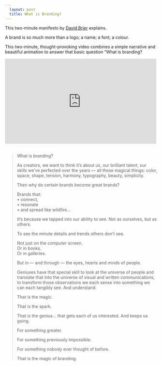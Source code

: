 ```yaml
---
  layout: post
  title: What is Branding?
---
```


This two-minute manifesto by [David Brier](http://www.risingabovethenoise.com/) explains.

A brand is so much more than a logo; a name; a font; a colour.

This two-minute, thought-provoking video combines a simple narrative and beautiful animation to answer that basic question “What is branding?

<div class="videoWrapper">
  <iframe width="500" height="281" src="https://www.youtube.com/embed/uaGotppPsCs?feature=oembed" frameborder="0" allowfullscreen=""></iframe>
</div>
 
<blockquote>
  <p>What is branding?</p>
  <p>As creators, we want to think it’s about us, our brilliant talent, our skills we’ve perfected over the years — all these magical things: color, space, shape, tension, harmony, typography, beauty, simplicity.</p>
  <p>Then why do certain brands become great brands?</p>
  <p>Brands that:<br /> • connect,<br /> • resonate<br /> • and spread like wildfire…</p>
  <p>It’s because we tapped into our ability to see. Not as ourselves, but as others.</p>
  <p>To see the minute details and trends others don’t see.</p>
  <p>Not just on the computer screen.<br /> Or in books.<br /> Or in galleries.</p>
  <p>But in — and through — the eyes, hearts and minds of people.</p>
  <p>Geniuses have that special skill to look at the universe of people and translate that into the universe of visual and written communications, to transform those observations we each sense into something we can each tangibly see. And understand.</p>
  <p>That is the magic.</p>
  <p>That is the spark.</p>
  <p>That is the genius… that gets each of us interested. And keeps us going.</p>
  <p>For something greater.</p>
  <p>For something previously impossible.</p>
  <p>For something nobody ever thought of before.</p>
  <p>That is the magic of branding.</p>
</blockquote>
